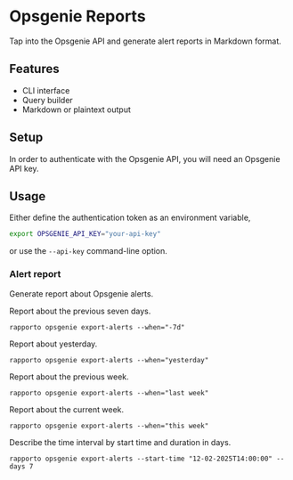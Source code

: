 # Opsgenie Reports

Tap into the Opsgenie API and generate alert reports in Markdown format.

## Features

- CLI interface
- Query builder
- Markdown or plaintext output

## Setup

In order to authenticate with the Opsgenie API, you will need an Opsgenie API key.

## Usage

Either define the authentication token as an environment variable,
```bash
export OPSGENIE_API_KEY="your-api-key"
```
or use the `--api-key` command-line option.

### Alert report

Generate report about Opsgenie alerts.

Report about the previous seven days.
```shell
rapporto opsgenie export-alerts --when="-7d"
```

Report about yesterday.
```shell
rapporto opsgenie export-alerts --when="yesterday"
```

Report about the previous week.
```shell
rapporto opsgenie export-alerts --when="last week"
```

Report about the current week.
```shell
rapporto opsgenie export-alerts --when="this week"
```

Describe the time interval by start time and duration in days.
```shell
rapporto opsgenie export-alerts --start-time "12-02-2025T14:00:00" --days 7
```

